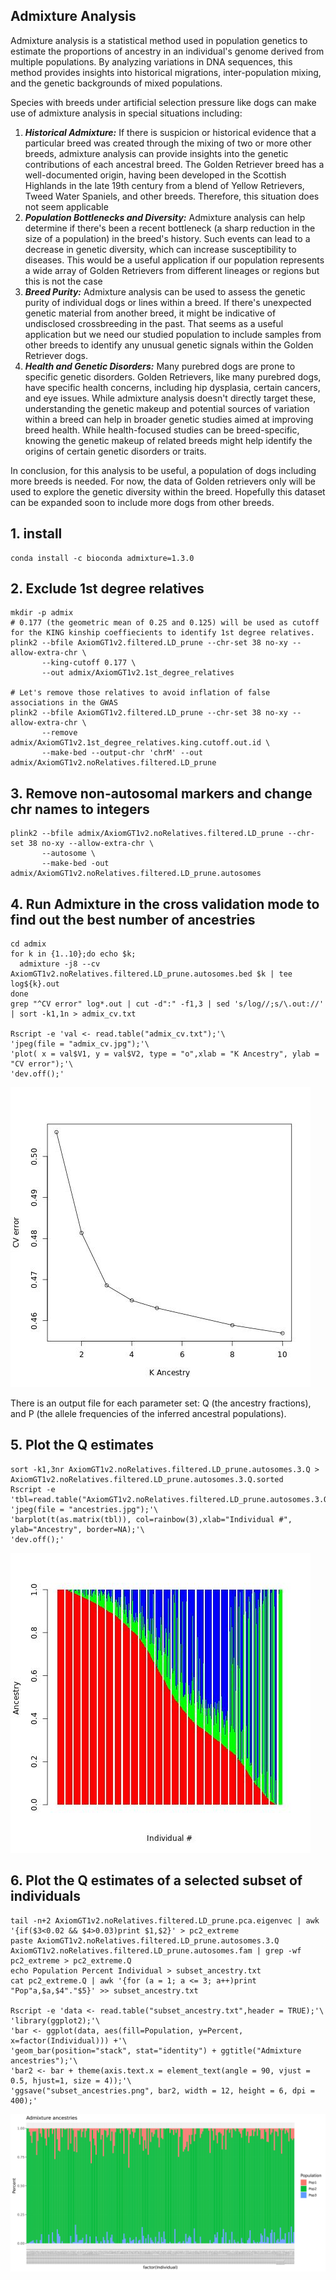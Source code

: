 ## Admixture Analysis
Admixture analysis is a statistical method used in population genetics to estimate the proportions of ancestry in an individual's genome derived from multiple populations. By analyzing variations in DNA sequences, this method provides insights into historical migrations, inter-population mixing, and the genetic backgrounds of mixed populations. 

Species with breeds under artificial selection pressure like dogs can make use of admixture analysis in special situations including:

1.  ***Historical Admixture:*** If there is suspicion or historical evidence that a particular breed was created through the mixing of two or more other breeds, admixture analysis can provide insights into the genetic contributions of each ancestral breed. The Golden Retriever breed has a well-documented origin, having been developed in the Scottish Highlands in the late 19th century from a blend of Yellow Retrievers, Tweed Water Spaniels, and other breeds. Therefore, this situation does not seem applicable 
2.  ***Population Bottlenecks and Diversity:*** Admixture analysis can help determine if there's been a recent bottleneck (a sharp reduction in the size of a population) in the breed's history. Such events can lead to a decrease in genetic diversity, which can increase susceptibility to diseases. This would be a useful application if our population represents a wide array of Golden Retrievers from different lineages or regions but this is not the case
3.  ***Breed Purity:*** Admixture analysis can be used to assess the genetic purity of individual dogs or lines within a breed. If there's unexpected genetic material from another breed, it might be indicative of undisclosed crossbreeding in the past. That seems as a useful application but we need our studied population to include samples from other breeds to identify any unusual genetic signals within the Golden Retriever dogs.
4.  ***Health and Genetic Disorders:*** Many purebred dogs are prone to specific genetic disorders. Golden Retrievers, like many purebred dogs, have specific health concerns, including hip dysplasia, certain cancers, and eye issues. While admixture analysis doesn't directly target these, understanding the genetic makeup and potential sources of variation within a breed can help in broader genetic studies aimed at improving breed health. While health-focused studies can be breed-specific, knowing the genetic makeup of related breeds might help identify the origins of certain genetic disorders or traits.


In conclusion, for this analysis to be useful, a population of dogs including more breeds is needed. For now, the data of Golden retrievers only will be used to explore the genetic diversity within the breed. Hopefully this dataset can be expanded soon to include more dogs from other breeds.     


## 1. install
```
conda install -c bioconda admixture=1.3.0
```

## 2. Exclude 1st degree relatives
```
mkdir -p admix
# 0.177 (the geometric mean of 0.25 and 0.125) will be used as cutoff for the KING kinship coeffiecients to identify 1st degree relatives.
plink2 --bfile AxiomGT1v2.filtered.LD_prune --chr-set 38 no-xy --allow-extra-chr \
       --king-cutoff 0.177 \
       --out admix/AxiomGT1v2.1st_degree_relatives

# Let's remove those relatives to avoid inflation of false associations in the GWAS
plink2 --bfile AxiomGT1v2.filtered.LD_prune --chr-set 38 no-xy --allow-extra-chr \
       --remove admix/AxiomGT1v2.1st_degree_relatives.king.cutoff.out.id \
       --make-bed --output-chr 'chrM' --out admix/AxiomGT1v2.noRelatives.filtered.LD_prune
```


## 3. Remove non-autosomal markers and change chr names to integers
```
plink2 --bfile admix/AxiomGT1v2.noRelatives.filtered.LD_prune --chr-set 38 no-xy --allow-extra-chr \
       --autosome \
       --make-bed -out admix/AxiomGT1v2.noRelatives.filtered.LD_prune.autosomes
```

## 4. Run Admixture in the cross validation mode to find out the best number of ancestries
```
cd admix
for k in {1..10};do echo $k;
  admixture -j8 --cv AxiomGT1v2.noRelatives.filtered.LD_prune.autosomes.bed $k | tee log${k}.out
done
grep "^CV error" log*.out | cut -d":" -f1,3 | sed 's/log//;s/\.out://' | sort -k1,1n > admix_cv.txt

Rscript -e 'val <- read.table("admix_cv.txt");'\
'jpeg(file = "admix_cv.jpg");'\
'plot( x = val$V1, y = val$V2, type = "o",xlab = "K Ancestry", ylab = "CV error");'\
'dev.off();'
```

![](../images/admix_cv.jpg)<!-- -->


There is an output file for each parameter set: Q (the ancestry fractions), and P (the allele frequencies of the inferred ancestral populations). 

## 5. Plot the Q estimates
```
sort -k1,3nr AxiomGT1v2.noRelatives.filtered.LD_prune.autosomes.3.Q > AxiomGT1v2.noRelatives.filtered.LD_prune.autosomes.3.Q.sorted
Rscript -e 'tbl=read.table("AxiomGT1v2.noRelatives.filtered.LD_prune.autosomes.3.Q.sorted");'\
'jpeg(file = "ancestries.jpg");'\
'barplot(t(as.matrix(tbl)), col=rainbow(3),xlab="Individual #", ylab="Ancestry", border=NA);'\
'dev.off();'
```

![](../images/ancestries.jpg)<!-- -->


## 6. Plot the Q estimates of a selected subset of individuals
```
tail -n+2 AxiomGT1v2.noRelatives.filtered.LD_prune.pca.eigenvec | awk '{if($3<0.02 && $4>0.03)print $1,$2}' > pc2_extreme
paste AxiomGT1v2.noRelatives.filtered.LD_prune.autosomes.3.Q  AxiomGT1v2.noRelatives.filtered.LD_prune.autosomes.fam | grep -wf pc2_extreme > pc2_extreme.Q
echo Population Percent Individual > subset_ancestry.txt
cat pc2_extreme.Q | awk '{for (a = 1; a <= 3; a++)print "Pop"a,$a,$4"."$5}' >> subset_ancestry.txt

Rscript -e 'data <- read.table("subset_ancestry.txt",header = TRUE);'\
'library(ggplot2);'\
'bar <- ggplot(data, aes(fill=Population, y=Percent, x=factor(Individual))) +'\
'geom_bar(position="stack", stat="identity") + ggtitle("Admixture ancestries");'\
'bar2 <- bar + theme(axis.text.x = element_text(angle = 90, vjust = 0.5, hjust=1, size = 4));'\
'ggsave("subset_ancestries.png", bar2, width = 12, height = 6, dpi = 400);'
```

![](../images/subset_ancestries.png)<!-- -->

